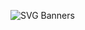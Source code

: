 ![SVG Banners](https://svg-banners.vercel.app/api?type=glitch&text1=CRUD-APP&width=1200&height=200)

